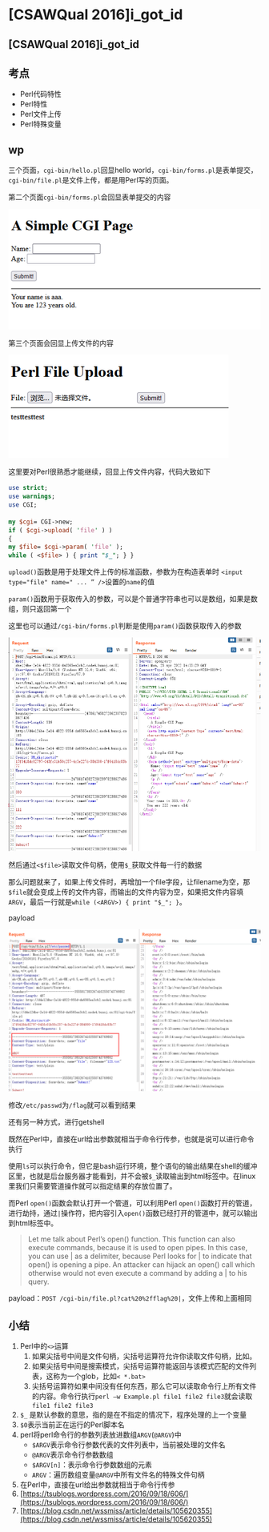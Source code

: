 # \[CSAWQual 2016]i\_got\_id

## \[CSAWQual 2016]i\_got\_id

## 考点

* Perl代码特性
* Perl特性
* Perl文件上传
* Perl特殊变量

## wp

三个页面，`cgi-bin/hello.pl`回显hello world，`cgi-bin/forms.pl`是表单提交，`cgi-bin/file.pl`是文件上传，都是用Perl写的页面。

第二个页面`cgi-bin/forms.pl`会回显表单提交的内容

&#x20;

![](<../.gitbook/assets/image (33) (1) (1).png>)

第三个页面会回显上传文件的内容

![](<../.gitbook/assets/image (31) (1).png>)

这里要对Perl很熟悉才能继续，回显上传文件内容，代码大致如下

```perl
use strict;
use warnings;
use CGI;
 
my $cgi= CGI->new;
if ( $cgi->upload( 'file' ) )
{
my $file= $cgi->param( 'file' );
while ( <$file> ) { print "$_"; } }
```

`upload()`函数是用于处理文件上传的标准函数，参数为在构造表单时 `<input type="file" name=" ... ” />`设置的`name`的值

`param()`函数用于获取传入的参数，可以是个普通字符串也可以是数组，如果是数组，则只返回第一个

这里也可以通过`/cgi-bin/forms.pl`判断是使用`param()`函数获取传入的参数

![](<../.gitbook/assets/image (5).png>)

然后通过`<$file>`读取文件句柄，使用`$_`获取文件每一行的数据

那么问题就来了，如果上传文件时，再增加一个file字段，让filename为空，那`$file`就会变成上传的文件内容，而输出的文件内容为空，如果把文件内容填`ARGV`，最后一行就是`while (<ARGV>) { print "$_"; }`。

payload

![](<../.gitbook/assets/image (7) (1) (1).png>)

修改`/etc/passwd`为`/flag`就可以看到结果

还有另一种方式，进行getshell

既然在Perl中，直接在url给出参数就相当于命令行传参，也就是说可以进行命令执行

使用`ls`可以执行命令，但它是bash运行环境，整个语句的输出结果在shell的缓冲区里，也就是后台服务器才能看到，并不会被`$_`读取输出到html标签中。在linux里我们只需要管道操作就可以指定结果的存放位置了。

而Perl `open()`函数会默认打开一个管道，可以利用Perl `open()`函数打开的管道，进行劫持，通过`|`操作符，把内容引入`open()`函数已经打开的管道中，就可以输出到html标签中。

> Let me talk about Perl’s open() function. This function can also execute commands, because it is used to open pipes. In this case, you can use | as a delimiter, because Perl looks for | to indicate that open() is opening a pipe. An attacker can hijack an open() call which otherwise would not even execute a command by adding a | to his query.

payload：`POST /cgi-bin/file.pl?cat%20%2fflag%20|`，文件上传和上面相同

## 小结

1. Perl中的`<>`运算
   1. 如果尖括号中间是文件句柄，尖括号运算符允许你读取文件句柄，比如。
   2. 如果尖括号中间是搜索模式，尖括号运算符能返回与该模式匹配的文件列表，这称为一个glob，比如`< *.bat>`
   3. 尖括号运算符如果中间没有任何东西，那么它可以读取命令行上所有文件的内容。命令行执行`perl –w Example.pl file1 file2 file3`就会读取`file1 file2 file3`
2. `$_` 是默认参数的意思，指的是在不指定的情况下，程序处理的上一个变量
3. `$0`表示当前正在运行的Perl脚本名
4. perl将perl命令行的参数列表放进数组`ARGV`(`@ARGV`)中
   * `$ARGV`表示命令行参数代表的文件列表中，当前被处理的文件名
   * `@ARGV`表示命令行参数数组
   * `$ARGV[n]`：表示命令行参数数组的元素
   * `ARGV`：遍历数组变量`@ARGV`中所有文件名的特殊文件句柄
5. 在Perl中，直接在url给出参数就相当于命令行传参
6. [https://tsublogs.wordpress.com/2016/09/18/606/](https://tsublogs.wordpress.com/2016/09/18/606/)
7. [https://blog.csdn.net/wssmiss/article/details/105620355](https://blog.csdn.net/wssmiss/article/details/105620355)

